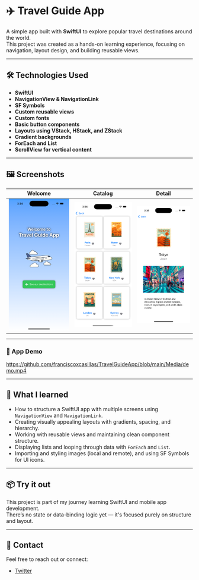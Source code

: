 # ✈️ Travel Guide App

A simple app built with **SwiftUI** to explore popular travel destinations around the world.  
This project was created as a hands-on learning experience, focusing on navigation, layout design, and building reusable views.

---

## 🛠️ Technologies Used

- **SwiftUI**
- **NavigationView & NavigationLink**
- **SF Symbols**
- **Custom reusable views**
- **Custom fonts**
- **Basic button components**
- **Layouts using VStack, HStack, and ZStack**
- **Gradient backgrounds**
- **ForEach and List**
- **ScrollView for vertical content**

---

## 🖼️ Screenshots

| Welcome | Catalog | Detail |
|--------|---------|--------|
| ![Welcome](Screenshots/welcome.png) | ![Catalog](Screenshots/catalog.png) | ![Detail](Screenshots/detail.png) |

---

### 🎥 App Demo

https://github.com/franciscoxcasillas/TravelGuideApp/blob/main/Media/demo.mp4

---

## 🚀 What I learned

- How to structure a SwiftUI app with multiple screens using `NavigationView` and `NavigationLink`.
- Creating visually appealing layouts with gradients, spacing, and hierarchy.
- Working with reusable views and maintaining clean component structure.
- Displaying lists and looping through data with `ForEach` and `List`.
- Importing and styling images (local and remote), and using SF Symbols for UI icons.

---

## 📦 Try it out

This project is part of my journey learning SwiftUI and mobile app development.  
There’s no state or data-binding logic yet — it's focused purely on structure and layout.

---

## 💬 Contact

Feel free to reach out or connect:

- [Twitter](https://x.com/chiccasillas)
